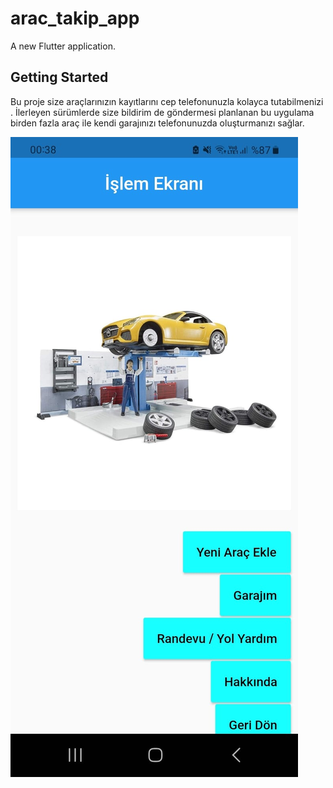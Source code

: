 # arac_takip_app

A new Flutter application.

## Getting Started

Bu proje  size araçlarınızın kayıtlarını cep telefonunuzla kolayca tutabilmenizi . İlerleyen sürümlerde size bildirim de göndermesi planlanan bu uygulama birden fazla araç ile kendi garajınızı telefonunuzda oluşturmanızı sağlar.


![](App_Image/ana_ekran.jpg)
